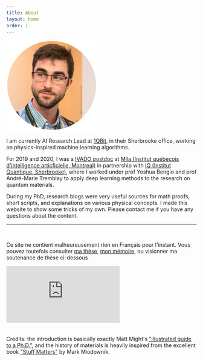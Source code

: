 ```yaml
---
title: About
layout: home
order: 1
---
```


<img class="center" src="/img/profile.png" width="240px">

I am currently AI Research Lead at <a href="https://1qbit.com">1QBit</a>, in their Sherbrooke office, working on physics-inspired machine learning algorithms.

For 2019 and 2020, I was a <a href="https://ivado.ca/en/spotlight-on-our-academic-community/?programmes=postdoctoral-research-funding">IVADO postdoc</a> at <a href="https://mila.quebec/en/">Mila (Institut québecois d'intelligence articficielle, Montreal)</a> in partnership with <a href="https://www.usherbrooke.ca/iq/en/">IQ (Institut Quantique, Sherbrooke)</a>, where I worked under prof Yoshua Bengio and prof André-Marie Tremblay to apply deep learning methods to the research on quantum materials.

During my PhD, research blogs were very useful sources for math proofs, short scripts, and explanations on various physical concepts. I made this website to show some tricks of my own. Please contact me if you have any questions about the content.

---

<br>

Ce site ne contient malheureusement rien en Français pour l'instant. Vous pouvez toutefois consulter <a href="https://www.physique.usherbrooke.ca/pages/sites/default/files/Verret_Simon_PhD_2018.pdf">ma thèse</a>, <a href="">mon mémoire</a>, ou visionner ma soutenance de thèse ci-dessous

<div class="video-container">
	<iframe class="center" src="https://www.youtube.com/embed/yXtxbGZ8XJc?rel=0&amp;start=1045" frameborder="0" allow="autoplay; encrypted-media" allowfullscreen></iframe>
</div>
<br>

<div>
<p>
Credits: the introduction is basically exactly 
Matt Might's <a href="http://matt.might.net/articles/phd-school-in-pictures/">"illustrated guide to a Ph.D."</a>, and the history of materials is heavily inspired from the excellent book <a href="https://www.nap.edu/catalog/21869/stuff-matters">"Stuff Matters"</a> by Mark Miodownik.
</p>
</div>